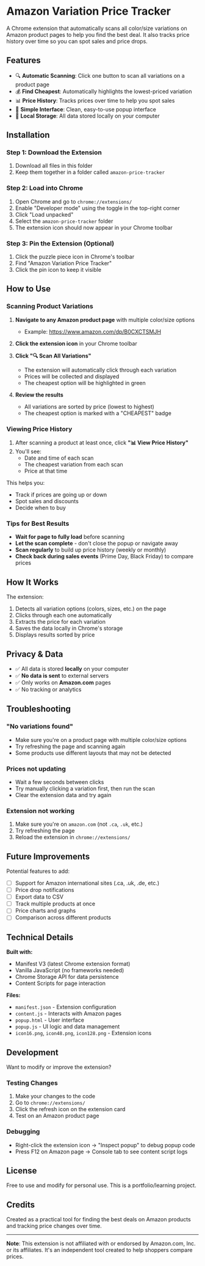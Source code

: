 # Amazon Variation Price Tracker

A Chrome extension that automatically scans all color/size variations on Amazon product pages to help you find the best deal. It also tracks price history over time so you can spot sales and price drops.

## Features

- 🔍 **Automatic Scanning**: Click one button to scan all variations on a product page
- 💰 **Find Cheapest**: Automatically highlights the lowest-priced variation
- 📊 **Price History**: Tracks prices over time to help you spot sales
- 🎯 **Simple Interface**: Clean, easy-to-use popup interface
- 💾 **Local Storage**: All data stored locally on your computer

## Installation

### Step 1: Download the Extension
1. Download all files in this folder
2. Keep them together in a folder called `amazon-price-tracker`

### Step 2: Load into Chrome
1. Open Chrome and go to `chrome://extensions/`
2. Enable "Developer mode" using the toggle in the top-right corner
3. Click "Load unpacked"
4. Select the `amazon-price-tracker` folder
5. The extension icon should now appear in your Chrome toolbar

### Step 3: Pin the Extension (Optional)
1. Click the puzzle piece icon in Chrome's toolbar
2. Find "Amazon Variation Price Tracker"
3. Click the pin icon to keep it visible

## How to Use

### Scanning Product Variations

1. **Navigate to any Amazon product page** with multiple color/size options
   - Example: https://www.amazon.com/dp/B0CXCTSMJH

2. **Click the extension icon** in your Chrome toolbar

3. **Click "🔍 Scan All Variations"**
   - The extension will automatically click through each variation
   - Prices will be collected and displayed
   - The cheapest option will be highlighted in green

4. **Review the results**
   - All variations are sorted by price (lowest to highest)
   - The cheapest option is marked with a "CHEAPEST" badge

### Viewing Price History

1. After scanning a product at least once, click **"📊 View Price History"**
2. You'll see:
   - Date and time of each scan
   - The cheapest variation from each scan
   - Price at that time

This helps you:
- Track if prices are going up or down
- Spot sales and discounts
- Decide when to buy

### Tips for Best Results

- **Wait for page to fully load** before scanning
- **Let the scan complete** - don't close the popup or navigate away
- **Scan regularly** to build up price history (weekly or monthly)
- **Check back during sales events** (Prime Day, Black Friday) to compare prices

## How It Works

The extension:
1. Detects all variation options (colors, sizes, etc.) on the page
2. Clicks through each one automatically
3. Extracts the price for each variation
4. Saves the data locally in Chrome's storage
5. Displays results sorted by price

## Privacy & Data

- ✅ All data is stored **locally** on your computer
- ✅ **No data is sent** to external servers
- ✅ Only works on **Amazon.com** pages
- ✅ No tracking or analytics

## Troubleshooting

### "No variations found"
- Make sure you're on a product page with multiple color/size options
- Try refreshing the page and scanning again
- Some products use different layouts that may not be detected

### Prices not updating
- Wait a few seconds between clicks
- Try manually clicking a variation first, then run the scan
- Clear the extension data and try again

### Extension not working
1. Make sure you're on `amazon.com` (not `.ca`, `.uk`, etc.)
2. Try refreshing the page
3. Reload the extension in `chrome://extensions/`

## Future Improvements

Potential features to add:
- [ ] Support for Amazon international sites (.ca, .uk, .de, etc.)
- [ ] Price drop notifications
- [ ] Export data to CSV
- [ ] Track multiple products at once
- [ ] Price charts and graphs
- [ ] Comparison across different products

## Technical Details

**Built with:**
- Manifest V3 (latest Chrome extension format)
- Vanilla JavaScript (no frameworks needed)
- Chrome Storage API for data persistence
- Content Scripts for page interaction

**Files:**
- `manifest.json` - Extension configuration
- `content.js` - Interacts with Amazon pages
- `popup.html` - User interface
- `popup.js` - UI logic and data management
- `icon16.png`, `icon48.png`, `icon128.png` - Extension icons

## Development

Want to modify or improve the extension?

### Testing Changes
1. Make your changes to the code
2. Go to `chrome://extensions/`
3. Click the refresh icon on the extension card
4. Test on an Amazon product page

### Debugging
- Right-click the extension icon → "Inspect popup" to debug popup code
- Press F12 on Amazon page → Console tab to see content script logs

## License

Free to use and modify for personal use. This is a portfolio/learning project.

## Credits

Created as a practical tool for finding the best deals on Amazon products and tracking price changes over time.

---

**Note**: This extension is not affiliated with or endorsed by Amazon.com, Inc. or its affiliates. It's an independent tool created to help shoppers compare prices.

